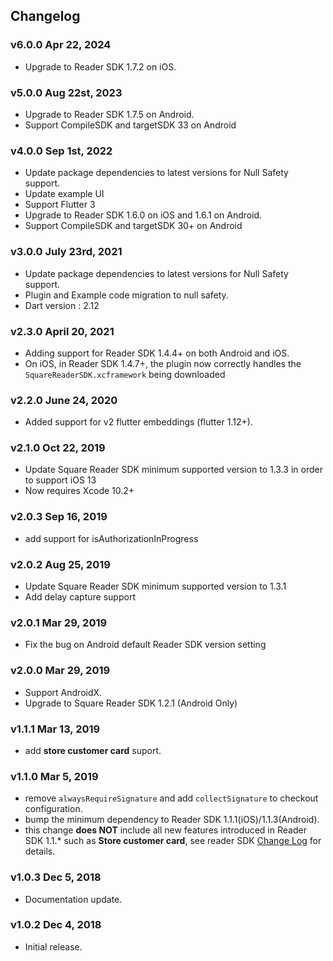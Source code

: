 ## Changelog

### v6.0.0 Apr 22, 2024

* Upgrade to Reader SDK 1.7.2 on iOS.

### v5.0.0 Aug 22st, 2023

* Upgrade to Reader SDK 1.7.5 on Android.
* Support CompileSDK and targetSDK 33 on Android

### v4.0.0 Sep 1st, 2022

* Update package dependencies to latest versions for Null Safety support.
* Update example UI 
* Support Flutter 3
* Upgrade to Reader SDK 1.6.0 on iOS and 1.6.1 on Android.
* Support CompileSDK and targetSDK 30+ on Android

### v3.0.0 July 23rd, 2021

* Update package dependencies to latest versions for Null Safety support.
* Plugin and Example code migration to null safety.
* Dart version : 2.12

### v2.3.0 April 20, 2021

* Adding support for Reader SDK 1.4.4+ on both Android and iOS.
* On iOS, in Reader SDK 1.4.7+, the plugin now correctly handles the `SquareReaderSDK.xcframework` being downloaded

### v2.2.0 June 24, 2020

* Added support for v2 flutter embeddings (flutter 1.12+).

### v2.1.0 Oct 22, 2019

* Update Square Reader SDK minimum supported version to 1.3.3 in order to support iOS 13
* Now requires Xcode 10.2+

### v2.0.3 Sep 16, 2019
* add support for isAuthorizationInProgress

### v2.0.2 Aug 25, 2019

* Update Square Reader SDK minimum supported version to 1.3.1
* Add delay capture support

### v2.0.1 Mar 29, 2019

* Fix the bug on Android default Reader SDK version setting

### v2.0.0 Mar 29, 2019

* Support AndroidX.
* Upgrade to Square Reader SDK 1.2.1 (Android Only)

### v1.1.1 Mar 13, 2019

* add **store customer card** suport.

### v1.1.0 Mar 5, 2019

* remove `alwaysRequireSignature` and add `collectSignature` to checkout configuration.
* bump the minimum dependency to Reader SDK 1.1.1(iOS)/1.1.3(Android).
* this change **does NOT** include all new features introduced in Reader SDK 1.1.* such as **Store customer card**, see reader SDK [Change Log](https://docs.connect.squareup.com/changelog/mobile-logs/2019-02-13) for details.

### v1.0.3 Dec 5, 2018

* Documentation update.

### v1.0.2 Dec 4, 2018

* Initial release.

